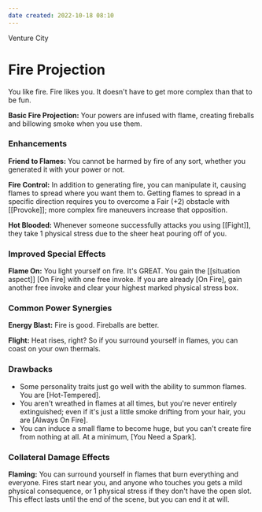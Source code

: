 ```yaml
---
date created: 2022-10-18 08:10
---
```


Venture City

# Fire Projection

You like fire. Fire likes you. It doesn't have to get more complex than that to be fun.

**Basic Fire Projection:** Your powers are infused with flame, creating fireballs and billowing smoke when you use them.

### Enhancements

**Friend to Flames:** You cannot be harmed by fire of any sort, whether you generated it with your power or not.

**Fire Control:** In addition to generating fire, you can manipulate it, causing flames to spread where you want them to. Getting flames to spread in a specific direction requires you to overcome a Fair (+2) obstacle with [[Provoke]]; more complex fire maneuvers increase that opposition.

**Hot Blooded:** Whenever someone successfully attacks you using [[Fight]], they take 1 physical stress due to the sheer heat pouring off of you.

### Improved Special Effects

**Flame On:** You light yourself on fire. It's GREAT. You gain the [[situation aspect]] [On Fire] with one free invoke. If you are already [On Fire], gain another free invoke and clear your highest marked physical stress box.

### Common Power Synergies

**Energy Blast:** Fire is good. Fireballs are better.

**Flight:** Heat rises, right? So if you surround yourself in flames, you can coast on your own thermals.

### Drawbacks

- Some personality traits just go well with the ability to summon flames. You are [Hot-Tempered].
- You aren't wreathed in flames at all times, but you're never entirely extinguished; even if it's just a little smoke drifting from your hair, you are [Always On Fire].
- You can induce a small flame to become huge, but you can't create fire from nothing at all. At a minimum, [You Need a Spark].

### Collateral Damage Effects

**Flaming:** You can surround yourself in flames that burn everything and everyone. Fires start near you, and anyone who touches you gets a mild physical consequence, or 1 physical stress if they don't have the open slot. This effect lasts until the end of the scene, but you can end it at will.

